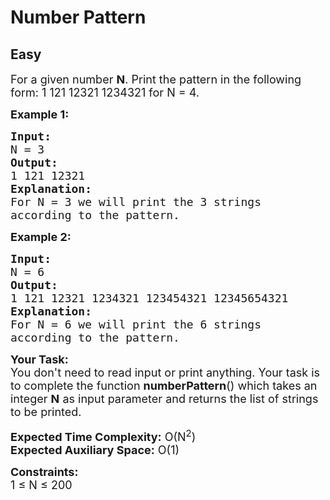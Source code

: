 # Number Pattern
## Easy
<div class="problem-statement">
                <p></p><p><span style="font-size:18px">For a given number <strong>N</strong>. Print the pattern in the following form: 1 121 12321 1234321 for N = 4.</span></p>

<p><span style="font-size:18px"><strong>Example 1:</strong></span></p>

<pre><span style="font-size:18px"><strong>Input:</strong>
N = 3
<strong>Output:</strong>
1 121 12321
<strong>Explanation:</strong>
For N = 3 we will print the 3 strings 
according to the pattern.</span></pre>

<p><span style="font-size:18px"><strong>Example 2:</strong></span></p>

<pre><span style="font-size:18px"><strong>Input:</strong>
N = 6
<strong>Output:</strong>
1 121 12321 1234321 123454321 12345654321
<strong>Explanation:</strong>
For N = 6 we will print the 6 strings 
according to the pattern.</span></pre>

<p><span style="font-size:18px"><strong>Your Task:</strong>&nbsp;&nbsp;<br>
You don't need to read input or print anything. Your task is to complete the function&nbsp;<strong>numberPattern</strong>()&nbsp;which takes an integer <strong>N</strong> as input parameter and returns the list of strings to be printed.</span></p>

<p><span style="font-size:18px"><strong>Expected Time Complexity:</strong>&nbsp;O(N<sup>2</sup>)<br>
<strong>Expected Auxiliary Space:</strong>&nbsp;O(1)</span></p>

<p><span style="font-size:18px"><strong>Constraints:</strong><br>
1 ≤ N ≤ 200</span></p>
 <p></p>
            </div>